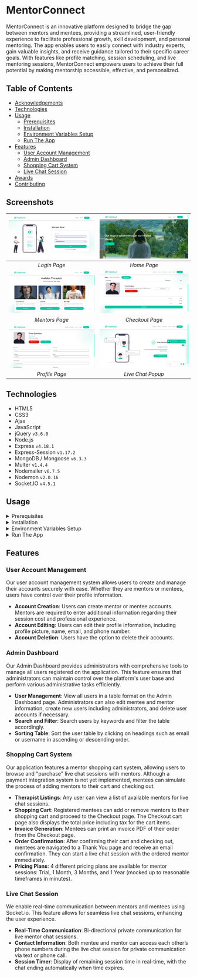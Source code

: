 # MentorConnect

MentorConnect is an innovative platform designed to bridge the gap between mentors and mentees, providing a streamlined, user-friendly experience to facilitate professional growth, skill development, and personal mentoring. The app enables users to easily connect with industry experts, gain valuable insights, and receive guidance tailored to their specific career goals. With features like profile matching, session scheduling, and live mentoring sessions, MentorConnect empowers users to achieve their full potential by making mentorship accessible, effective, and personalized.


## Table of Contents

* [Acknowledgements](#acknowledgements)
* [Technologies](#technologies)
* [Usage](#usage)
  * [Prerequisites](#prerequisites)
  * [Installation](#installation)
  * [Environment Variables Setup](#environment-variables-setup)
  * [Run The App](#run-the-app)
* [Features](#features)
  * [User Account Management](#user-account-management)
  * [Admin Dashboard](#admin-dashboard)
  * [Shopping Cart System](#therapist-shopping-cart-system)
  * [Live Chat Session](#live-chat-session)
* [Awards](#awards)
* [Contributing](#contributing)

## Screenshots

| ![Login Page](screenshots/login.png) | ![Home Page](screenshots/home.png) |
|:--:|:--:|
| _Login Page_ | _Home Page_ |
| ![Mentors Page](screenshots/therapists.png) | ![Checkout Page](screenshots/checkout.png) |
| _Mentors Page_ | _Checkout Page_ |
| ![Profile Page](screenshots/profile.png) | ![Live Chat Popup](screenshots/chat-session.png) |
| _Profile Page_ | _Live Chat Popup_ |


## Technologies

* HTML5
* CSS3
* Ajax
* JavaScript
* jQuery `v3.6.0`
* Node.js
* Express `v4.18.1`
* Express-Session `v1.17.2`
* MongoDB / Mongoose `v6.3.3`
* Multer `v1.4.4`
* Nodemailer `v6.7.5`
* Nodemon `v2.0.16`
* Socket.IO `v4.5.1`

## Usage

<details>
  <summary>Prerequisites</summary>

### Prerequisites

* [VSCode](https://code.visualstudio.com/download/)
* [Git](https://git-scm.com/downloads/)
* [Node.js](https://nodejs.org/en/download/)

</details>

<details>
  <summary>Installation</summary>

### Installation

1. Install the latest npm package version.

  ```sh
  npm install npm@latest -g
  ```

2. Clone the repository to your local machine.

  ```sh
  git clone https://github.com/towaquimbayo/MyMind.git
  ```

3. Installing required dependencies requires Node and npm.

  ```sh
  npm install
  ```

</details>

<details>
  <summary>Environment Variables Setup</summary>

### Environment Variables Setup

For the project to run correctly, environment variables are required. Rename the `.env.example` to `.env`.

1. Sign up for a MongoDB Atlas account at <https://www.mongodb.com/cloud/atlas/register>. Then create a database Cluster and connect your project to that Cluster by clicking on the `Connect`, selecting the `Connect To Your Application` option and copying the Database `URI` string as your `DATABASE_URL`. Finally, replace the `username` and `password` fields in the URI string with your database credentials.
2. Either enter your email account credentials for the Nodemailer transporter credentials or create a Gmail account to generate an App Password by following the instructions at <https://medium.com/@y.mehnati_49486/how-to-send-an-email-from-your-gmail-account-with-nodemailer-837bf09a7628>.

</details>

<details>
  <summary>Run The App</summary>

### Run The App

Running the application locally or in production is straightforward since both the frontend and backend are integrated into a single Node.js application running on port 8000.

Execute `npm start` to run locally in development mode or production mode.

</details>

## Features

### User Account Management

Our user account management system allows users to create and manage their accounts securely with ease. Whether they are mentors or mentees, users have control over their profile information.

* __Account Creation__: Users can create mentor or mentee accounts. Mentors are required to enter additional information regarding their session cost and professional experience.
* __Account Editing__: Users can edit their profile information, including profile picture, name, email, and phone number.
* __Account Deletion__: Users have the option to delete their accounts.

### Admin Dashboard

Our Admin Dashboard provides administrators with comprehensive tools to manage all users registered on the application. This feature ensures that administrators can maintain control over the platform's user base and perform various administrative tasks efficiently.

* __User Management__: View all users in a table format on the Admin Dashboard page. Administrators can also edit mentee and mentor information, create new users including administrators, and delete user accounts if necessary.
* __Search and Filter__: Search users by keywords and filter the table accordingly.
* __Sorting Table__: Sort the user table by clicking on headings such as email or username in ascending or descending order.

### Shopping Cart System

Our application features a mentor shopping cart system, allowing users to browse and "purchase" live chat sessions with mentors. Although a payment integration system is not yet implemented, mentees can simulate the process of adding mentors to their cart and checking out.

* __Therapist Listings__: Any user can view a list of available mentors for live chat sessions.
* __Shopping Cart__: Registered mentees can add or remove mentors to their shopping cart and proceed to the Checkout page. The Checkout cart page also displays the total price including tax for the cart items.
* __Invoice Generation__: Mentees can print an invoice PDF of their order from the Checkout page.
* __Order Confirmation__: After confirming their cart and checking out, mentees are navigated to a Thank You page and receive an email confirmation. They can start a live chat session with the ordered mentor immediately.
* __Pricing Plans__: 4 different pricing plans are available for mentor sessions: Trial, 1 Month, 3 Months, and 1 Year (mocked up to reasonable timeframes in minutes).

### Live Chat Session

We enable real-time communication between mentors and mentees using Socket.io. This feature allows for seamless live chat sessions, enhancing the user experience.

* __Real-Time Communication__: Bi-directional private communication for live mentor chat sessions.
* __Contact Information__: Both mentee and mentor can access each other’s phone numbers during the live chat session for private communication via text or phone call.
* __Session Timer__: Display of remaining session time in real-time, with the chat ending automatically when time expires.
